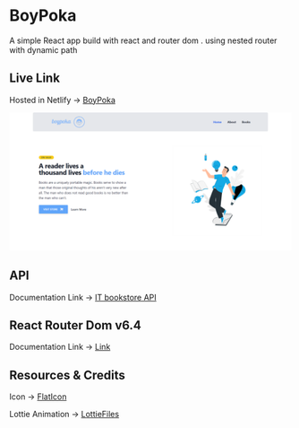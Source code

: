 # BoyPoka

A simple React app build with react and router dom . using nested router with dynamic path

## Live Link
Hosted in Netlify -> [BoyPoka](https://bright-belekoy-85c143.netlify.app/)

<img src="./public/boipoka.png"/>


## API

Documentation Link -> [IT bookstore API](https://api.itbook.store/)



## React Router Dom v6.4

Documentation Link -> [Link](https://reactrouter.com/en/main/start/overview)


## Resources & Credits

Icon -> [FlatIcon](https://www.flaticon.com/)

Lottie Animation -> [LottieFiles](https://lottiefiles.com/featured)

